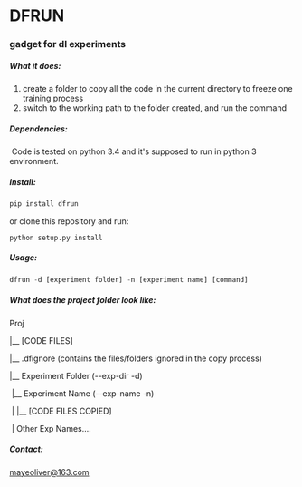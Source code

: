 # DFRUN
### gadget for dl experiments

##### What it does:

1. create a folder to copy all the code in the current directory to freeze one training process
2. switch to the working path to the folder created, and run the command

##### Dependencies:

​	Code is tested on python 3.4 and it's supposed to run in python 3 environment.

##### Install:

```python
pip install dfrun
```

or clone this repository and run:

```
python setup.py install
```



##### Usage:

```python
dfrun -d [experiment folder] -n [experiment name] [command]
```

##### What does the project folder look like:

Proj

   |__ [CODE FILES]

   |__ .dfignore (contains the files/folders ignored in the copy process)

   |__ Experiment Folder (--exp-dir -d)

​                         |__ Experiment Name (--exp-name -n)

​                         |                     |__ [CODE FILES COPIED]

​                         | Other Exp Names....                        

##### Contact: 

mayeoliver@163.com